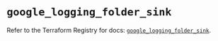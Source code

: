 # `google_logging_folder_sink`

Refer to the Terraform Registry for docs: [`google_logging_folder_sink`](https://registry.terraform.io/providers/hashicorp/google/6.33.0/docs/resources/logging_folder_sink).
